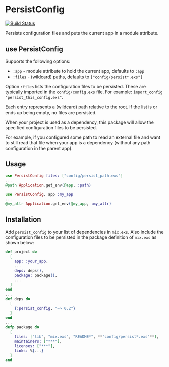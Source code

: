 # PersistConfig

[![Build Status](https://travis-ci.org/RaymondLoranger/persist_config.svg?branch=master)](https://travis-ci.org/RaymondLoranger/persist_config)

Persists configuration files and puts the current app in a module attribute.

## use PersistConfig

Supports the following options:

- `:app`   - module attribute to hold the current app, defaults to `:app`
- `:files` - (wildcard) paths, defaults to `["config/persist*.exs"]`

Option `:files` lists the configuration files to be persisted.
These are typically imported in the `config/config.exs` file.
For example: `import_config "persist_this_config.exs"`.

Each entry represents a (wildcard) path relative to the root.
If the list is or ends up being empty, no files are persisted.

When your project is used as a dependency, this package will
allow the specified configuration files to be persisted.

For example, if you configured some path to read an external
file and want to still read that file when your app is a
dependency (without any path configuration in the parent app).

## Usage

```elixir
use PersistConfig files: ["config/persist_path.exs"]
...
@path Application.get_env(@app, :path)
```

```elixir
use PersistConfig, app :my_app
...
@my_attr Application.get_env(@my_app, :my_attr)
```

## Installation

Add `persist_config` to your list of dependencies in `mix.exs`.
Also include the configuration files to be persisted in the package definition
of `mix.exs` as shown below:

```elixir
def project do
  [
    app: :your_app,
    ...
    deps: deps(),
    package: package(),
    ...
  ]
end
...
def deps do
  [
    {:persist_config, "~> 0.2"}
  ]
end
...
defp package do
  [
    files: ["lib", "mix.exs", "README*", **"config/persist*.exs"**],
    maintainers: ["***"],
    licenses: ["***"],
    links: %{...}
  ]
end
```
